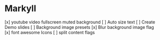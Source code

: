 # Markyll

[x] youtube video fullscreen muted background
[ ] Auto size text
[ ] Create Demo slides
[ ] Background image presets
[x] Blur background image flag
[x] font awesome Icons
[ ] split content flags
